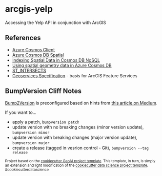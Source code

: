# arcgis-yelp

Accessing the Yelp API in conjunction with ArcGIS

## References

* [Azure Cosmos Client](https://learn.microsoft.com/en-us/python/api/azure-cosmos/azure.cosmos.cosmos_client.cosmosclient?view=azure-python)
* [Azure Cosmos DB Spatial](https://learn.microsoft.com/en-us/azure/cosmos-db/nosql/how-to-geospatial-index-query)
* [Indexing Spatial Data in Cosmos DB NoSQL](https://learn.microsoft.com/en-us/azure/cosmos-db/nosql/how-to-geospatial-index-query#create-container-and-indexing-policy)
* [Using spatial geometry data in Azure Cosmos DB](https://devblogs.microsoft.com/cosmosdb/spatial-geometry-data/)
* [ST_INTERSECTS](https://learn.microsoft.com/en-us/azure/cosmos-db/nosql/query/st-intersects)
* [Geoservices Specification](http://geoservices.github.io) - basis for ArcGIS Feature Services

## BumpVersion Cliff Notes

[Bump2Version](https://github.com/c4urself/bump2version) is preconfigured based on hints from [this article on Medium](https://williamhayes.medium.com/versioning-using-bumpversion-4d13c914e9b8).

If you want to...

- apply a patch, `bumpversion patch`
- update version with no breaking changes (minor version update), `bumpversion minor`
- update version with breaking changes (major version update), `bumpversion major`
- create a release (tagged in vesrion control - Git), `bumpversion --tag release`

<p><small>Project based on the <a target="_blank" href="https://github.com/knu2xs/cookiecutter-geoai">cookiecutter GeoAI project template</a>. This template, in turn, is simply an extension and light modification of the <a target="_blank" href="https://drivendata.github.io/cookiecutter-data-science/">cookiecutter data science project template</a>. #cookiecutterdatascience</small></p>
